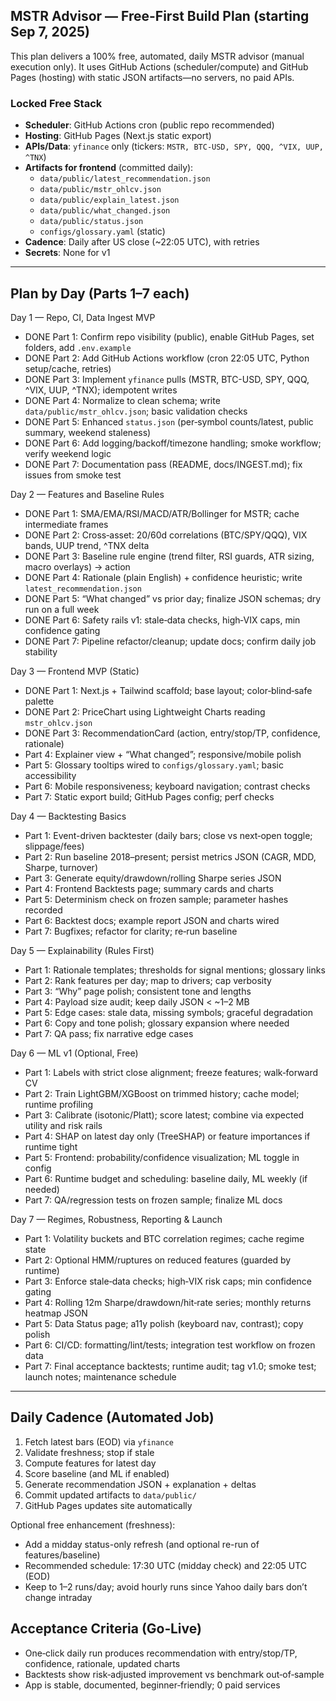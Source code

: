 ## MSTR Advisor — Free-First Build Plan (starting Sep 7, 2025)

This plan delivers a 100% free, automated, daily MSTR advisor (manual execution only). It uses GitHub Actions (scheduler/compute) and GitHub Pages (hosting) with static JSON artifacts—no servers, no paid APIs.

### Locked Free Stack
- **Scheduler**: GitHub Actions cron (public repo recommended)
- **Hosting**: GitHub Pages (Next.js static export)
- **APIs/Data**: `yfinance` only (tickers: `MSTR, BTC-USD, SPY, QQQ, ^VIX, UUP, ^TNX`)
- **Artifacts for frontend** (committed daily):
  - `data/public/latest_recommendation.json`
  - `data/public/mstr_ohlcv.json`
  - `data/public/explain_latest.json`
  - `data/public/what_changed.json`
  - `data/public/status.json`
  - `configs/glossary.yaml` (static)
- **Cadence**: Daily after US close (~22:05 UTC), with retries
- **Secrets**: None for v1

---

## Plan by Day (Parts 1–7 each)

Day 1 — Repo, CI, Data Ingest MVP
- DONE Part 1: Confirm repo visibility (public), enable GitHub Pages, set folders, add `.env.example`
- DONE Part 2: Add GitHub Actions workflow (cron 22:05 UTC, Python setup/cache, retries)
- DONE Part 3: Implement `yfinance` pulls (MSTR, BTC-USD, SPY, QQQ, ^VIX, UUP, ^TNX); idempotent writes
- DONE Part 4: Normalize to clean schema; write `data/public/mstr_ohlcv.json`; basic validation checks
- DONE Part 5: Enhanced `status.json` (per‑symbol counts/latest, public summary, weekend staleness)
- DONE Part 6: Add logging/backoff/timezone handling; smoke workflow; verify weekend logic
- DONE Part 7: Documentation pass (README, docs/INGEST.md); fix issues from smoke test

Day 2 — Features and Baseline Rules
- DONE Part 1: SMA/EMA/RSI/MACD/ATR/Bollinger for MSTR; cache intermediate frames
- DONE Part 2: Cross‑asset: 20/60d correlations (BTC/SPY/QQQ), VIX bands, UUP trend, ^TNX delta
- DONE Part 3: Baseline rule engine (trend filter, RSI guards, ATR sizing, macro overlays) → action
- DONE Part 4: Rationale (plain English) + confidence heuristic; write `latest_recommendation.json`
- DONE Part 5: “What changed” vs prior day; finalize JSON schemas; dry run on a full week
- DONE Part 6: Safety rails v1: stale‑data checks, high‑VIX caps, min confidence gating
- DONE Part 7: Pipeline refactor/cleanup; update docs; confirm daily job stability

Day 3 — Frontend MVP (Static)
- DONE Part 1: Next.js + Tailwind scaffold; base layout; color‑blind‑safe palette
- DONE Part 2: PriceChart using Lightweight Charts reading `mstr_ohlcv.json`
- DONE Part 3: RecommendationCard (action, entry/stop/TP, confidence, rationale)
- Part 4: Explainer view + “What changed”; responsive/mobile polish
- Part 5: Glossary tooltips wired to `configs/glossary.yaml`; basic accessibility
- Part 6: Mobile responsiveness; keyboard navigation; contrast checks
- Part 7: Static export build; GitHub Pages config; perf checks

Day 4 — Backtesting Basics
- Part 1: Event-driven backtester (daily bars; close vs next‑open toggle; slippage/fees)
- Part 2: Run baseline 2018–present; persist metrics JSON (CAGR, MDD, Sharpe, turnover)
- Part 3: Generate equity/drawdown/rolling Sharpe series JSON
- Part 4: Frontend Backtests page; summary cards and charts
- Part 5: Determinism check on frozen sample; parameter hashes recorded
- Part 6: Backtest docs; example report JSON and charts wired
- Part 7: Bugfixes; refactor for clarity; re‑run baseline

Day 5 — Explainability (Rules First)
- Part 1: Rationale templates; thresholds for signal mentions; glossary links
- Part 2: Rank features per day; map to drivers; cap verbosity
- Part 3: “Why” page polish; consistent tone and lengths
- Part 4: Payload size audit; keep daily JSON < ~1–2 MB
- Part 5: Edge cases: stale data, missing symbols; graceful degradation
- Part 6: Copy and tone polish; glossary expansion where needed
- Part 7: QA pass; fix narrative edge cases

Day 6 — ML v1 (Optional, Free)
- Part 1: Labels with strict close alignment; freeze features; walk‑forward CV
- Part 2: Train LightGBM/XGBoost on trimmed history; cache model; runtime profiling
- Part 3: Calibrate (isotonic/Platt); score latest; combine via expected utility and risk rails
- Part 4: SHAP on latest day only (TreeSHAP) or feature importances if runtime tight
- Part 5: Frontend: probability/confidence visualization; ML toggle in config
- Part 6: Runtime budget and scheduling: baseline daily, ML weekly (if needed)
- Part 7: QA/regression tests on frozen sample; finalize ML docs

Day 7 — Regimes, Robustness, Reporting & Launch
- Part 1: Volatility buckets and BTC correlation regimes; cache regime state
- Part 2: Optional HMM/ruptures on reduced features (guarded by runtime)
- Part 3: Enforce stale‑data checks; high‑VIX risk caps; min confidence gating
- Part 4: Rolling 12m Sharpe/drawdown/hit‑rate series; monthly returns heatmap JSON
- Part 5: Data Status page; a11y polish (keyboard nav, contrast); copy polish
- Part 6: CI/CD: formatting/lint/tests; integration test workflow on frozen data
- Part 7: Final acceptance backtests; runtime audit; tag v1.0; smoke test; launch notes; maintenance schedule

---

## Daily Cadence (Automated Job)
1) Fetch latest bars (EOD) via `yfinance`
2) Validate freshness; stop if stale
3) Compute features for latest day
4) Score baseline (and ML if enabled)
5) Generate recommendation JSON + explanation + deltas
6) Commit updated artifacts to `data/public/`
7) GitHub Pages updates site automatically

Optional free enhancement (freshness):
- Add a midday status-only refresh (and optional re-run of features/baseline)
- Recommended schedule: 17:30 UTC (midday check) and 22:05 UTC (EOD)
- Keep to 1–2 runs/day; avoid hourly runs since Yahoo daily bars don’t change intraday

## Acceptance Criteria (Go‑Live)
- One‑click daily run produces recommendation with entry/stop/TP, confidence, rationale, updated charts
- Backtests show risk‑adjusted improvement vs benchmark out‑of‑sample
- App is stable, documented, beginner‑friendly; 0 paid services


